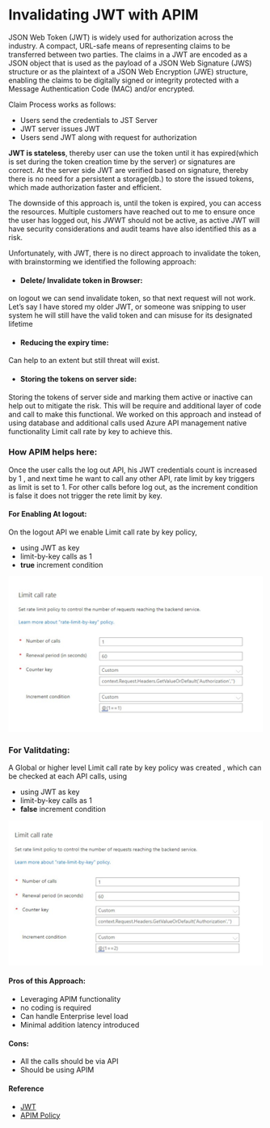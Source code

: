 # Invalidating JWT with APIM

JSON Web Token (JWT) is widely used for authorization across the industry. A compact, URL-safe means of representing claims to be transferred between two parties.  The claims in a JWT are encoded as a JSON object that is used as the payload of a JSON Web Signature (JWS) structure or as the plaintext of a JSON Web Encryption (JWE) structure, enabling the claims to be digitally signed or integrity protected with a Message Authentication Code (MAC) and/or encrypted.
  
Claim Process works as follows:
-	Users send the credentials to JST Server
-	JWT server issues JWT
-	Users send JWT along with request for authorization

**JWT is stateless**, thereby user can use the token until it has expired(which is set during the token creation time by the server) or signatures are correct. At the server side JWT are verified based on signature, thereby there is no need for a persistent a storage(db.) to store the issued tokens, which made authorization faster and efficient. 
  
The downside of this approach is, until the token is expired, you can access the resources.  Multiple customers have reached out to me  to ensure once the user has logged out, his JWWT should not be active, as active JWT will have security considerations and audit teams have also identified this as a risk. 
  
Unfortunately, with JWT, there is no direct approach to invalidate the token, with brainstorming we identified the following approach:
-	#### Delete/ Invalidate token in Browser: 
on logout we can send invalidate token, so that next request will not work. Let’s say I have stored my older JWT, or someone was snipping to user system he will still have the valid token and can misuse for its designated lifetime
-	#### Reducing the expiry time:  
Can help to an extent but still threat will exist.
-	#### Storing the tokens on server side:
Storing the tokens of server side and marking them active or inactive can help out to mitigate the risk. This will be require and additional layer of code and call to make this functional. We worked on this approach and instead of using database and additional calls used Azure API management native functionality Limit call rate by key to achieve this.
  
### How APIM helps here:
Once the user calls the log out API, his JWT credentials count is increased by 1 , and next time he want to call any other API, rate limit by key triggers as limit is set to 1. 
For other calls before log out, as the increment condition is false  it does not trigger the rete limit by key. 
#### For Enabling At logout: 
On the logout API we enable Limit call rate by key policy, 
-	using JWT as key 
-	limit-by-key calls as 1
-	**true** increment condition

 ![Logout Policy](/logout.svg)
 
### For Valitdating:
A Global or higher level Limit call rate by key policy was created , which can be checked at each API calls, using
-	using JWT as key 
-	limit-by-key calls as 1
-	**false** increment condition

 ![validating policy](/validate.svg)
 
#### Pros of this Approach:
-	Leveraging APIM functionality
-	no coding is required
-	Can handle Enterprise level load 
-	Minimal addition latency introduced

#### Cons:
-	All the calls should be via API
-	Should be using APIM

#### Reference 
- [JWT](https://www.rfc-editor.org/rfc/rfc7519)
- [APIM Policy](https://learn.microsoft.com/en-us/azure/api-management/api-management-access-restriction-policies#LimitCallRateByKey)


